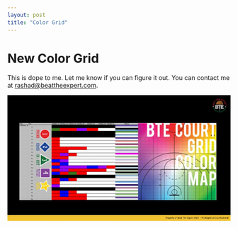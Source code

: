 ```yaml
---
layout: post
title: "Color Grid"
---
```


# New Color Grid 

This is dope to me. Let me know if you can figure it out. You can contact me at rashad@beattheexpert.com. 

![](https://github.com/rashadwest/rashadwest.github.io/blob/master/BTE%20Court%20Grid%20Color%20Map%20.jpeg?raw=true)
